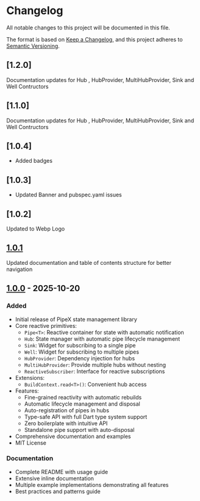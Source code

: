 # Changelog

All notable changes to this project will be documented in this file.

The format is based on [Keep a Changelog](https://keepachangelog.com/en/1.0.0/),
and this project adheres to [Semantic Versioning](https://semver.org/spec/v2.0.0.html).

## [1.2.0]
 Documentation updates for Hub , HubProvider, MultiHubProvider, Sink and Well Contructors 

## [1.1.0]
 Documentation updates for Hub , HubProvider, MultiHubProvider, Sink and Well Contructors 

## [1.0.4]
- Added badges 

## [1.0.3] 

- Updated Banner and pubspec.yaml issues

## [1.0.2]
Updated to Webp Logo

## [1.0.1] 

 Updated documentation and table of contents structure for better navigation

## [1.0.0] - 2025-10-20

### Added
- Initial release of PipeX state management library
- Core reactive primitives:
  - `Pipe<T>`: Reactive container for state with automatic notification
  - `Hub`: State manager with automatic pipe lifecycle management
  - `Sink`: Widget for subscribing to a single pipe
  - `Well`: Widget for subscribing to multiple pipes
  - `HubProvider`: Dependency injection for hubs
  - `MultiHubProvider`: Provide multiple hubs without nesting
  - `ReactiveSubscriber`: Interface for reactive subscriptions
- Extensions:
  - `BuildContext.read<T>()`: Convenient hub access
- Features:
  - Fine-grained reactivity with automatic rebuilds
  - Automatic lifecycle management and disposal
  - Auto-registration of pipes in hubs
  - Type-safe API with full Dart type system support
  - Zero boilerplate with intuitive API
  - Standalone pipe support with auto-disposal
- Comprehensive documentation and examples
- MIT License

### Documentation
- Complete README with usage guide
- Extensive inline documentation
- Multiple example implementations demonstrating all features
- Best practices and patterns guide

[1.0.1]: https://github.com/yourusername/pipe_x/releases/tag/v1.1.0
[1.0.0]: https://github.com/yourusername/pipe_x/releases/tag/v1.0.0




